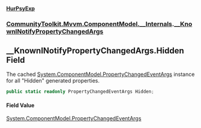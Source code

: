 #### [HurPsyExp](index.md 'index')
### [CommunityToolkit.Mvvm.ComponentModel.__Internals](CommunityToolkit.Mvvm.ComponentModel.__Internals.md 'CommunityToolkit.Mvvm.ComponentModel.__Internals').[__KnownINotifyPropertyChangedArgs](CommunityToolkit.Mvvm.ComponentModel.__Internals.__KnownINotifyPropertyChangedArgs.md 'CommunityToolkit.Mvvm.ComponentModel.__Internals.__KnownINotifyPropertyChangedArgs')

## __KnownINotifyPropertyChangedArgs.Hidden Field

The cached [System.ComponentModel.PropertyChangedEventArgs](https://docs.microsoft.com/en-us/dotnet/api/System.ComponentModel.PropertyChangedEventArgs 'System.ComponentModel.PropertyChangedEventArgs') instance for all "Hidden" generated properties.

```csharp
public static readonly PropertyChangedEventArgs Hidden;
```

#### Field Value
[System.ComponentModel.PropertyChangedEventArgs](https://docs.microsoft.com/en-us/dotnet/api/System.ComponentModel.PropertyChangedEventArgs 'System.ComponentModel.PropertyChangedEventArgs')